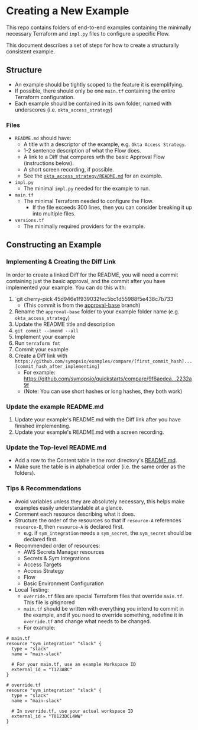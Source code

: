 # Creating a New Example
This repo contains folders of end-to-end examples containing the minimally necessary Terraform and `impl.py` files to configure a specific Flow.

This document describes a set of steps for how to create a structurally consistent example.

## Structure
- An example should be tightly scoped to the feature it is exemplifying.
- If possible, there should only be one `main.tf` containing the entire Terraform configuration.
- Each example should be contained in its own folder, named with underscores (i.e. `okta_access_strategy`)

### Files
  - `README.md` should have:
	  - A title with a descriptor of the example, e.g. `Okta Access Strategy`.
	  - 1-2 sentence description of what the Flow does.
	  - A link to a Diff that compares wth the basic Approval Flow (instructions below).
	  - A short screen recording, if possible.
	  - See the [`okta_access_strategy/README.md`](https://github.com/symopsio/examples/blob/main/okta_access_strategy/README.md) for an example.
  - `impl.py`
	  - The minimal `impl.py` needed for the example to run.
  - `main.tf`
	  - The minimal Terraform needed to configure the Flow.
		  - If the file exceeds 300 lines, then you can consider breaking it up into multiple files.
  - `versions.tf`
	  - The minimally required providers for the example.

## Constructing an Example
### Implementing & Creating the Diff Link
In order to create a linked Diff for the README, you will need a commit containing just the basic approval, and the commit after you have implemented your example.
You can do this with:
1. `git cherry-pick 45d946e1f939032fec5bc1d55988f5e438c7b733
	- (This commit is from the [approval-base](https://github.com/symopsio/examples/tree/approval-base) branch)
2. Rename the `approval-base` folder to your example folder name (e.g. `okta_access_strategy`)
3. Update the README title and description
4. `git commit --amend --all`
5. Implement your example
6. Run `terraform fmt`
7. Commit your example
8. Create a Diff link with  `https://github.com/symopsio/examples/compare/[first_commit_hash]...[commit_hash_after_implementing]`
	- For example: https://github.com/symopsio/quickstarts/compare/9f6aedea...2232a9f
	- (Note: You can use short hashes or long hashes, they both work)

### Update the example README.md
1. Update your example's README.md with the Diff link after you have finished implementing.
2. Update your example's README.md with a screen recording.

### Update the Top-level README.md
- Add a row to the Content table in the root directory's [README.md](https://github.com/symopsio/examples/blob/main/README.md).
- Make sure the table is in alphabetical order (i.e. the same order as the folders).

### Tips & Recommendations
- Avoid variables unless they are absolutely necessary, this helps make examples easily understandable at a glance.
- Comment each resource describing what it does.
- Structure the order of the resources so that if `resource-A` references `resource-B`, then `resource-A` is declared first.
    - e.g. if `sym_integration` needs a `sym_secret`, the `sym_secret` should be declared first.
- Recommended order of resources:
    - AWS Secrets Manager resources
    - Secrets & Sym Integrations
    - Access Targets
    - Access Strategy
    - Flow
    - Basic Environment Configuration
- Local Testing:
  - `override.tf` files are special Terraform files that override `main.tf`. This file is gitignored
  - `main.tf` should be written with everything you intend to commit in the example, and if you need to override something, redefine it in `override.tf` and change what needs to be changed.
  - For example:
```hcl
# main.tf
resource "sym_integration" "slack" {
  type = "slack"
  name = "main-slack"

  # For your main.tf, use an example Workspace ID
  external_id = "T123ABC"
}
```

```hcl
# override.tf
resource "sym_integration" "slack" {
  type = "slack"
  name = "main-slack"

  # In override.tf, use your actual workspace ID
  external_id = "T0123DCL4WW"
}
```
